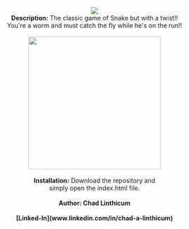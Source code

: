 <p align="center">
 <img src="https://user-images.githubusercontent.com/10480470/148709715-449446b6-ce0e-4622-8a8e-78a2a2aa5627.png"><br> 
 <b>Description:</b> The classic game of Snake but with a twist!!<br>
 You're a worm and must catch the fly while he's on the run!!<br>
 <br>
 <img src="https://user-images.githubusercontent.com/10480470/148710576-1ade5140-c85a-42f4-a8fe-07dda2735865.gif" width="300"><br>
 <br>
 <b>Installation:</b> Download the repository and<br>simply open the index.html file.<br>
 <br>
 <b>Author:<b> Chad Linthicum<br>
 <br>[Linked-In](www.linkedin.com/in/chad-a-linthicum)
</p>
